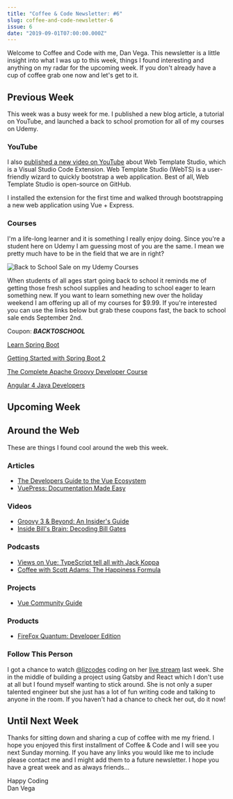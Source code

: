 ```yaml
---
title: "Coffee & Code Newsletter: #6"
slug: coffee-and-code-newsletter-6
issue: 6
date: "2019-09-01T07:00:00.000Z"
---
```


Welcome to Coffee and Code with me, Dan Vega. This newsletter is a little insight into what I was up to this week, things I found interesting and anything on my radar for the upcoming week. If you don't already have a cup of coffee grab one now and let's get to it.

## Previous Week

This week was a busy week for me. I published a new blog article, a tutorial on YouTube, and launched a back to school promotion for all of my courses on Udemy.

### YouTube

I also [published a new video on YouTube](https://www.youtube.com/watch?v=fi4ZjqNcSQc) about Web Template Studio, which is a Visual Studio Code Extension. Web Template Studio (WebTS) is a user-friendly wizard to quickly bootstrap a web application. Best of all, Web Template Studio is open-source on GitHub.

I installed the extension for the first time and walked through bootstrapping a new web application using Vue + Express.

### Courses

I'm a life-long learner and it is something I really enjoy doing. Since you're a student here on Udemy I am guessing most of you are the same. I mean we pretty much have to be in the field that we are in right?

![Back to School Sale on my Udemy Courses](/images/newsletter/2019/09/01/back-to-school.jpg)

When students of all ages start going back to school it reminds me of getting those fresh school supplies and heading to school eager to learn something new. If you want to learn something new over the holiday weekend I am offering up all of my courses for \$9.99. If you're interested you can use the links below but grab these coupons fast, the back to school sale ends September 2nd.

Coupon: **_BACKTOSCHOOL_**

[Learn Spring Boot](https://www.udemy.com/spring-boot-intro/?couponCode=BACKTOSCHOOL)

[Getting Started with Spring Boot 2](https://www.udemy.com/spring-boot-2/?couponCode=BACKTOSCHOOL)

[The Complete Apache Groovy Developer Course](https://www.udemy.com/apache-groovy/?couponCode=BACKTOSCHOOL)

[Angular 4 Java Developers](https://www.udemy.com/course/angular-4-java-developers/?couponCode=BACKTOSCHOOL)

## Upcoming Week

## Around the Web

These are things I found cool around the web this week.

### Articles

- [The Developers Guide to the Vue Ecosystem](https://dev.to/dobromirhristov/the-developer-s-guide-to-the-vue-ecosystem-4amb)
- [VuePress: Documentation Made Easy](https://www.smashingmagazine.com/2019/08/vuepress-documentation/)

### Videos

- [Groovy 3 & Beyond: An Insider's Guide](https://www.youtube.com/watch?v=FPA_3dXzH7A)
- [Inside Bill's Brain: Decoding Bill Gates](https://www.youtube.com/watch?v=aCv29JKmHNY)

### Podcasts

- [Views on Vue: TypeScript tell all with Jack Koppa](https://devchat.tv/views-on-vue/vov-076-typescript-tell-all-with-jack-koppa/)
- [Coffee with Scott Adams: The Happiness Formula](https://www.scottadamssays.com/2019/08/28/episode-644-scott-adams-the-happiness-formula/)

### Projects

- [Vue Community Guide](https://vue-community.org/)

### Products

- [FireFox Quantum: Developer Edition](https://www.mozilla.org/en-US/firefox/developer/)

### Follow This Person

I got a chance to watch [@lizcodes](https://twitter.com/lizcodes) coding on her [live stream](https://www.twitch.tv/illuminatedspace) last week. She in the middle of building a project using Gatsby and React which I don't use at all but I found myself wanting to stick around. She is not only a super talented engineer but she just has a lot of fun writing code and talking to anyone in the room. If you haven't had a chance to check her out, do it now!

## Until Next Week

Thanks for sitting down and sharing a cup of coffee with me my friend. I hope you enjoyed this first installment of Coffee & Code and I will see you next Sunday morning. If you have any links you would like me to include please contact me and I might add them to a future newsletter. I hope you have a great week and as always friends...

Happy Coding<br/>
Dan Vega

